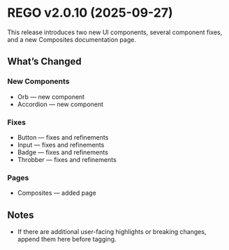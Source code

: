 # REGO v2.0.10 (2025-09-27)

This release introduces two new UI components, several component fixes, and a new Composites documentation page.

## What’s Changed

### New Components

- Orb — new component
- Accordion — new component

### Fixes

- Button — fixes and refinements
- Input — fixes and refinements
- Badge — fixes and refinements
- Throbber — fixes and refinements

### Pages

- Composites — added page

## Notes

- If there are additional user-facing highlights or breaking changes, append them here before tagging.
